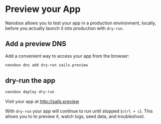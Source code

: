# Preview your App

Nanobox allows you to test your app in a production environment, locally, before you actually launch it into production with `dry-run`.

## Add a preview DNS
Add a convenient way to access your app from the browser:

```bash
nanobox dns add dry-run sails.preview
```

## dry-run the app

```bash
nanobox deploy dry-run
```

Visit your app at <a href="http://sails.preview" target="\_blank">http://sails.preview</a>

With `dry-run` your app will continue to run until stopped (`ctrl + c`). This allows you to to preview it, watch logs, seed data, and troubleshoot.
